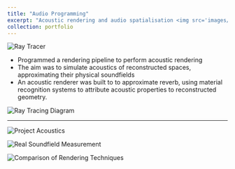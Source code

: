 ```yaml
---
title: "Audio Programming"
excerpt: "Acoustic rendering and audio spatialisation <img src='images/rendering.gif'> "
collection: portfolio
---
```


![Ray Tracer](../../images/ray-tracer.gif)

- Programmed a rendering pipeline to perform acoustic rendering
- The aim was to simulate acoustics of reconstructed spaces, approximating their physical soundfields
- An acoustic renderer was built to to approximate reverb, using material recognition systems to attribute acoustic properties to reconstructed geometry.

![Ray Tracing Diagram](../../images/rt-diagram.png)

--- 

![Project Acoustics](../../images/p-acoustics.png)

![Real Soundfield Measurement](../../images/soundfield-measurement.jpg)

![Comparison of Rendering Techniques](../../images/real_synthetic_rir.jpg)


